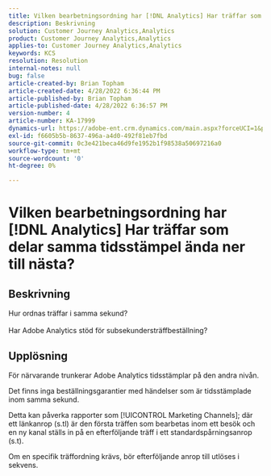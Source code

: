 ```yaml
---
title: Vilken bearbetningsordning har [!DNL Analytics] Har träffar som delar samma tidsstämpel ända ner till nästa?
description: Beskrivning
solution: Customer Journey Analytics,Analytics
product: Customer Journey Analytics,Analytics
applies-to: Customer Journey Analytics,Analytics
keywords: KCS
resolution: Resolution
internal-notes: null
bug: false
article-created-by: Brian Topham
article-created-date: 4/28/2022 6:36:44 PM
article-published-by: Brian Topham
article-published-date: 4/28/2022 6:36:57 PM
version-number: 4
article-number: KA-17999
dynamics-url: https://adobe-ent.crm.dynamics.com/main.aspx?forceUCI=1&pagetype=entityrecord&etn=knowledgearticle&id=228cd325-22c7-ec11-a7b6-0022480a1b03
exl-id: f6605b5b-8637-496a-a4d0-492f81eb7fbd
source-git-commit: 0c3e421beca46d9fe1952b1f98538a50697216a0
workflow-type: tm+mt
source-wordcount: '0'
ht-degree: 0%

---
```


# Vilken bearbetningsordning har [!DNL Analytics] Har träffar som delar samma tidsstämpel ända ner till nästa?

## Beskrivning

Hur ordnas träffar i samma sekund?<br><br>Har Adobe Analytics stöd för subsekundersträffbeställning?

## Upplösning


För närvarande trunkerar Adobe Analytics tidsstämplar på den andra nivån.

Det finns inga beställningsgarantier med händelser som är tidsstämplade inom samma sekund.

Detta kan påverka rapporter som [!UICONTROL Marketing Channels]; där ett länkanrop (s.tl) är den första träffen som bearbetas inom ett besök och en ny kanal ställs in på en efterföljande träff i ett standardspårningsanrop (s.t).

Om en specifik träffordning krävs, bör efterföljande anrop till utlöses i sekvens.
